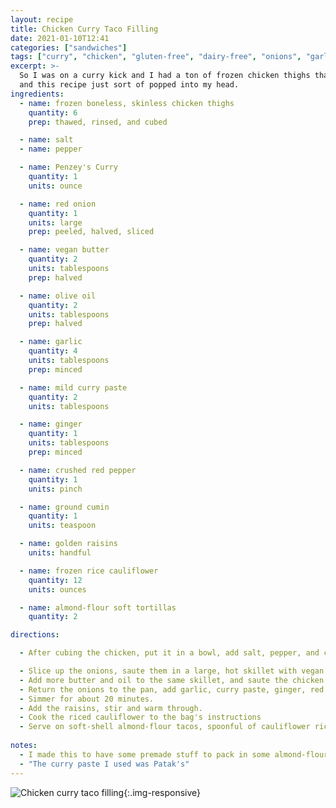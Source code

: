 ```yaml
---
layout: recipe
title: Chicken Curry Taco Filling
date: 2021-01-10T12:41
categories: ["sandwiches"]
tags: ["curry", "chicken", "gluten-free", "dairy-free", "onions", "garlic", "curry-paste"]
excerpt: >-
  So I was on a curry kick and I had a ton of frozen chicken thighs that I wanted to use up
  and this recipe just sort of popped into my head.
ingredients:
  - name: frozen boneless, skinless chicken thighs
    quantity: 6
    prep: thawed, rinsed, and cubed

  - name: salt
  - name: pepper

  - name: Penzey's Curry
    quantity: 1
    units: ounce

  - name: red onion
    quantity: 1
    units: large
    prep: peeled, halved, sliced

  - name: vegan butter
    quantity: 2
    units: tablespoons
    prep: halved

  - name: olive oil
    quantity: 2
    units: tablespoons
    prep: halved

  - name: garlic
    quantity: 4
    units: tablespoons
    prep: minced

  - name: mild curry paste
    quantity: 2
    units: tablespoons

  - name: ginger
    quantity: 1
    units: tablespoons
    prep: minced

  - name: crushed red pepper
    quantity: 1
    units: pinch

  - name: ground cumin
    quantity: 1
    units: teaspoon

  - name: golden raisins
    units: handful

  - name: frozen rice cauliflower
    quantity: 12
    units: ounces

  - name: almond-flour soft tortillas
    quantity: 2

directions:

  - After cubing the chicken, put it in a bowl, add salt, pepper, and curry powder, mix thoroughly, and set aside. (I put it in the fridge overnight, but only by accident.)

  - Slice up the onions, saute them in a large, hot skillet with vegan butter and olive oil, cook until soft, set aside.
  - Add more butter and oil to the same skillet, and saute the chicken, browning all sides well.
  - Return the onions to the pan, add garlic, curry paste, ginger, red pepper, and cumin. You may need a little liquid in the pan.
  - Simmer for about 20 minutes.
  - Add the raisins, stir and warm through.
  - Cook the riced cauliflower to the bag's instructions
  - Serve on soft-shell almond-flour tacos, spoonful of cauliflower rice, spoonful of chicken filling (use your own spoons to judge :) )
  
notes:
  - I made this to have some premade stuff to pack in some almond-flour soft tacos (Siete), so I could have lunches for a week or so.
  - "The curry paste I used was Patak's"
---
```


![Chicken curry taco filling]({{site.baseurl}}/img/2021-01-10-chicken-curry-taco-filling/curry-chicken-taco-filling-3.jpg "Curry Chicken Taco filling"){:.img-responsive}
